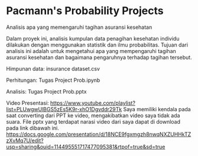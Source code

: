 # Pacmann's Probability Projects

Analisis apa yang memengaruhi tagihan asuransi kesehatan

Dalam proyek ini, analisis kumpulan data penagihan kesehatan individu dilakukan dengan menggunakan statistik dan ilmu probabilitas. Tujuan dari analisis ini adalah untuk mengetahui apa yang mempengaruhi tagihan asuransi kesehatan dan bagaimana pengaruhnya terhadap tagihan tersebut.

Himpunan data:
insurance dataset.csv

Perhitungan:
Tugas Project Prob.ipynb

Analisis:
Tugas Project Prob.pptx

Video Presentasi:
https://www.youtube.com/playlist?list=PLUwgwUlBGS5zEs5K9r-xhO1Dgvddr29Tk
Saya memiliki kendala pada saat converting dari PPT ke video, mengakibatkan video saya tidak ada suara.
File pptx yang terdapat narasi video dari saya dapat di download pada link dibawah ini.
https://docs.google.com/presentation/d/18NCE9fgxmgzh8nwqNXZUHHkTZzXvMq7U/edit?usp=sharing&ouid=114495551717477095381&rtpof=true&sd=true
